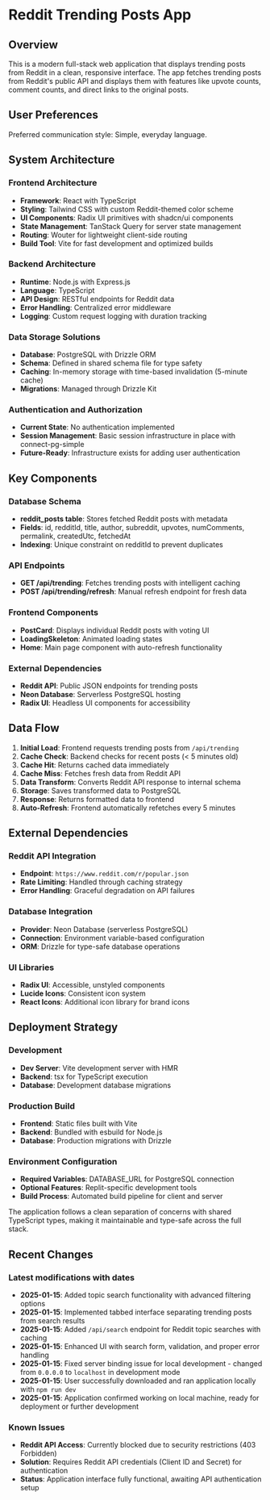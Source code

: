 # Reddit Trending Posts App

## Overview

This is a modern full-stack web application that displays trending posts from Reddit in a clean, responsive interface. The app fetches trending posts from Reddit's public API and displays them with features like upvote counts, comment counts, and direct links to the original posts.

## User Preferences

Preferred communication style: Simple, everyday language.

## System Architecture

### Frontend Architecture
- **Framework**: React with TypeScript
- **Styling**: Tailwind CSS with custom Reddit-themed color scheme
- **UI Components**: Radix UI primitives with shadcn/ui components
- **State Management**: TanStack Query for server state management
- **Routing**: Wouter for lightweight client-side routing
- **Build Tool**: Vite for fast development and optimized builds

### Backend Architecture
- **Runtime**: Node.js with Express.js
- **Language**: TypeScript
- **API Design**: RESTful endpoints for Reddit data
- **Error Handling**: Centralized error middleware
- **Logging**: Custom request logging with duration tracking

### Data Storage Solutions
- **Database**: PostgreSQL with Drizzle ORM
- **Schema**: Defined in shared schema file for type safety
- **Caching**: In-memory storage with time-based invalidation (5-minute cache)
- **Migrations**: Managed through Drizzle Kit

### Authentication and Authorization
- **Current State**: No authentication implemented
- **Session Management**: Basic session infrastructure in place with connect-pg-simple
- **Future-Ready**: Infrastructure exists for adding user authentication

## Key Components

### Database Schema
- **reddit_posts table**: Stores fetched Reddit posts with metadata
- **Fields**: id, redditId, title, author, subreddit, upvotes, numComments, permalink, createdUtc, fetchedAt
- **Indexing**: Unique constraint on redditId to prevent duplicates

### API Endpoints
- **GET /api/trending**: Fetches trending posts with intelligent caching
- **POST /api/trending/refresh**: Manual refresh endpoint for fresh data

### Frontend Components
- **PostCard**: Displays individual Reddit posts with voting UI
- **LoadingSkeleton**: Animated loading states
- **Home**: Main page component with auto-refresh functionality

### External Dependencies
- **Reddit API**: Public JSON endpoints for trending posts
- **Neon Database**: Serverless PostgreSQL hosting
- **Radix UI**: Headless UI components for accessibility

## Data Flow

1. **Initial Load**: Frontend requests trending posts from `/api/trending`
2. **Cache Check**: Backend checks for recent posts (< 5 minutes old)
3. **Cache Hit**: Returns cached data immediately
4. **Cache Miss**: Fetches fresh data from Reddit API
5. **Data Transform**: Converts Reddit API response to internal schema
6. **Storage**: Saves transformed data to PostgreSQL
7. **Response**: Returns formatted data to frontend
8. **Auto-Refresh**: Frontend automatically refetches every 5 minutes

## External Dependencies

### Reddit API Integration
- **Endpoint**: `https://www.reddit.com/r/popular.json`
- **Rate Limiting**: Handled through caching strategy
- **Error Handling**: Graceful degradation on API failures

### Database Integration
- **Provider**: Neon Database (serverless PostgreSQL)
- **Connection**: Environment variable-based configuration
- **ORM**: Drizzle for type-safe database operations

### UI Libraries
- **Radix UI**: Accessible, unstyled components
- **Lucide Icons**: Consistent icon system
- **React Icons**: Additional icon library for brand icons

## Deployment Strategy

### Development
- **Dev Server**: Vite development server with HMR
- **Backend**: tsx for TypeScript execution
- **Database**: Development database migrations

### Production Build
- **Frontend**: Static files built with Vite
- **Backend**: Bundled with esbuild for Node.js
- **Database**: Production migrations with Drizzle

### Environment Configuration
- **Required Variables**: DATABASE_URL for PostgreSQL connection
- **Optional Features**: Replit-specific development tools
- **Build Process**: Automated build pipeline for client and server

The application follows a clean separation of concerns with shared TypeScript types, making it maintainable and type-safe across the full stack.

## Recent Changes

### Latest modifications with dates
- **2025-01-15**: Added topic search functionality with advanced filtering options
- **2025-01-15**: Implemented tabbed interface separating trending posts from search results
- **2025-01-15**: Added `/api/search` endpoint for Reddit topic searches with caching
- **2025-01-15**: Enhanced UI with search form, validation, and proper error handling
- **2025-01-15**: Fixed server binding issue for local development - changed from `0.0.0.0` to `localhost` in development mode
- **2025-01-15**: User successfully downloaded and ran application locally with `npm run dev`
- **2025-01-15**: Application confirmed working on local machine, ready for deployment or further development

### Known Issues
- **Reddit API Access**: Currently blocked due to security restrictions (403 Forbidden)
- **Solution**: Requires Reddit API credentials (Client ID and Secret) for authentication
- **Status**: Application interface fully functional, awaiting API authentication setup
